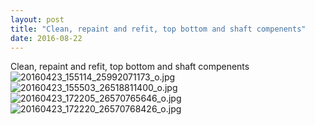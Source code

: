 ```yaml
---
layout: post
title: "Clean, repaint and refit, top bottom and shaft compenents"
date: 2016-08-22 
---
```

Clean, repaint and refit, top bottom and shaft compenents﻿
![20160423_155114_25992071173_o.jpg](/k100-project/Photos/2016-08-22/20160423_155114_25992071173_o.jpg)
![20160423_155503_26518811400_o.jpg](/k100-project/Photos/2016-08-22/20160423_155503_26518811400_o.jpg)
![20160423_172205_26570765646_o.jpg](/k100-project/Photos/2016-08-22/20160423_172205_26570765646_o.jpg)
![20160423_172220_26570768426_o.jpg](/k100-project/Photos/2016-08-22/20160423_172220_26570768426_o.jpg)